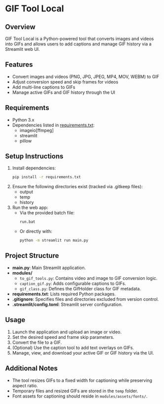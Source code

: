 # GIF Tool Local

## Overview
GIF Tool Local is a Python-powered tool that converts images and videos into GIFs and allows users to add captions and manage GIF history via a Streamlit web UI.

## Features
- Convert images and videos (PNG, JPG, JPEG, MP4, MOV, WEBM) to GIF
- Adjust conversion speed and skip frames for videos
- Add multi-line captions to GIFs
- Manage active GIFs and GIF history through the UI

## Requirements
- Python 3.x
- Dependencies listed in [requirements.txt](requirements.txt):
  - imageio[ffmpeg]
  - streamlit
  - pillow

## Setup Instructions
1. Install dependencies:
   ```bash
   pip install -r requirements.txt
   ```
2. Ensure the following directories exist (tracked via .gitkeep files):
   - output
   - temp
   - history
3. Run the web app:
   - Via the provided batch file:
     ```bat
     run.bat
     ```
   - Or directly with:
     ```bash
     python -m streamlit run main.py
     ```

## Project Structure
- **main.py**: Main Streamlit application.
- **modules/**
  - `to_gif_tools.py`: Contains video and image to GIF conversion logic.
  - `caption_gif.py`: Adds configurable captions to GIFs.
  - `gif_class.py`: Defines the GifHolder class for GIF metadata.
- **requirements.txt**: Lists required Python packages.
- **.gitignore**: Specifies files and directories excluded from version control.
- **.streamlit/config.toml**: Streamlit server configuration.

## Usage
1. Launch the application and upload an image or video.
2. Set the desired speed and frame skip parameters.
3. Convert the file to a GIF.
4. (Optional) Use the caption tool to add text overlays on GIFs.
5. Manage, view, and download your active GIF or GIF history via the UI.

## Additional Notes
- The tool resizes GIFs to a fixed width for captioning while preserving aspect ratio.
- Temporary files and resized GIFs are stored in the `temp` folder.
- Font assets for captioning should reside in `modules/assets/fonts/`.